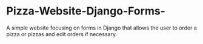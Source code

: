 # Pizza-Website-Django-Forms-
A simple website focusing on forms in Django that allows the user to order a pizza or pizzas and edit orders if necessary. 
